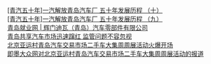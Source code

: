   
[[青汽五十年]一汽解放青岛汽车厂 五十年发展历程 （十）](http://www.dianyue.me/archives/008/c0ymj3q3hfwcx2oz/)  
[[青汽五十年]一汽解放青岛汽车厂 五十年发展历程 （九）](http://www.dianyue.me/archives/983/vhkzos7an808t1dz/)  
[青岛就业网 | 辉门迪瓦（青岛）汽车零部件有限公司](http://www.dianyue.me/archives/246/c8f1l3oy35xhevxy/)  
[青岛共享汽车市场迅速蹿红 监管问题不容忽视](http://www.dianyue.me/archives/619/4dp5e48mpcopnx3k/)  
[北京亚运村青岛汽车交易市场二手车大集周周展活动火爆开场](http://www.dianyue.me/archives/655/k22z6yrqczb8iyrc/)  
[即墨大众网对北京亚运村青岛汽车交易市场二手车大集周周展活动的报道](http://www.dianyue.me/archives/660/aixa1praus8tbovb/)